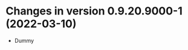 




<!-- NEWS.md was auto-generated by NEWS.Rmd. Please DO NOT edit by hand!-->

# Changes in version 0.9.20.9000-1 (2022-03-10)

-   Dummy
